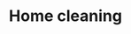 ---
title: "Home cleaning"
alt: "Thorough cleaning and quick turnarounds for seamless guest transitions"
description: "Thorough cleaning and quick turnarounds for seamless guest transitions"
category: "home-cleaning"
subcategory: "home-cleaning"
image: "/blogs-img/blog.jpg"
ogImage: "ogimage"
colour: "blue"
pathtxt: "Home cleaning"
published: true

badge: "home cleaning badge"
button1: "button 1 home cleaning"
button2: "button 2 home cleaning"
path1: "/"
path2: "/"


faqs:
  - question: "What is your return policy?"
    answer: "You can return any item within 30 days of purchase."
  - question: "Do you offer international shipping?"
    answer: "Yes, we ship to most countries worldwide."
  - question: "q3?"
    answer: "a3."

---